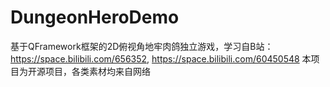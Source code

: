 # DungeonHeroDemo
基于QFramework框架的2D俯视角地牢肉鸽独立游戏，学习自B站：https://space.bilibili.com/656352,
                                                        https://space.bilibili.com/60450548
本项目为开源项目，各类素材均来自网络
